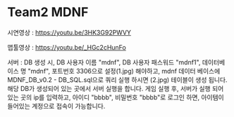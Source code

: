 # Team2 MDNF


시연영상 : https://youtu.be/3HK3G92PWVY



맵툴영상 : https://youtu.be/_HGc2cHunFo

서버 : DB 생성 시, DB 사용자 이름 "mdnf", DB 사용자 패스워드 "mdnf1", 데이터베이스 명 "mdnf", 포트번호 3306으로 설정(1.jpg) 해야하고, mdnf 데이터 베이스에 MDNF_DB_v0.2 - DB_SQL.sql으로 쿼리 실행 하시면 (2.jpg) 테이블이 생성 됩니다. 해당 DB가 생성되어 있는 곳에서 서버 실행을 합니다.
게임 실행 후, 서버가 실행 되어 있는 곳의 ip를 입력하고, 아이디 "bbbb", 비밀번호 "bbbb"로 로그인 하면, 아이템이 들어있는 계정으로 접속이 가능합니다.
